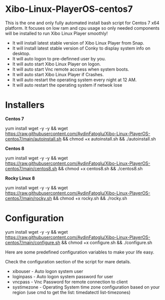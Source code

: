 # Xibo-Linux-PlayerOS-centos7

This is the one and only fully automated install bash script for Centos 7 x64 platform.
It focuses on low ram and cpu usage so only needed components will be installed to run Xibo Linux Player smoothly!

- It will install latest stable version of Xibo Linux Player from Snap.
- It will install latest stable version of Conky to display system info on desktop.
- It will auto logon to pre-definned user by you.
- It will auto start Xibo Linux Player on logon.
- It will auto start Vnc remote accsess when system boots.
- It will auto start Xibo Linux Player if Crashes.
- It will auto restart the operating system every night at 12 AM.
- It will auto restart the operating system if netwok lose

# Installers

**Centos 7**

yum install wget -y -y && wget https://raw.githubusercontent.com/AydinFatoglu/Xibo-Linux-PlayerOS-centos7/main/autoinstall.sh && chmod +x autoinstall.sh && ./autoinstall.sh

**Centos 8**

yum install wget -y -y && wget https://raw.githubusercontent.com/AydinFatoglu/Xibo-Linux-PlayerOS-centos7/main/centos8.sh && chmod +x centos8.sh && ./centos8.sh

**Rocky Linux 8**

yum install wget -y -y && wget https://raw.githubusercontent.com/AydinFatoglu/Xibo-Linux-PlayerOS-centos7/main/rocky.sh && chmod +x rocky.sh && ./rocky.sh


# Configuration

yum install wget -y -y && wget https://raw.githubusercontent.com/AydinFatoglu/Xibo-Linux-PlayerOS-centos7/main/configure.sh && chmod +x configure.sh && ./configure.sh

Here are some predefined configuration variables to make your life easy.

Check the configuration section of the script for mare details.

- xibouser - Auto logon system user
- loginpass - Auto logon system password for user
- vncpass - Vnc Password for remote connection to client
- systimezone - Operating System time zone configuration based on your region (use cmd to get the list: timedatectl list-timezones)


